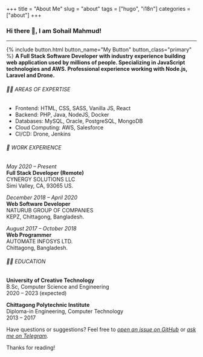 +++
title = "About Me"
slug = "about"
tags = ["hugo", "i18n"]
categories = ["about"]
+++
### Hi there 👋, I am Sohail Mahmud!
---
{% include button.html button_name="My Button" button_class="primary" %}
__A Full Stack Software Developer with industry experience building web application used by millions of people. Specializing in JavaScript technologies and AWS. Professional experience working with Node.js, Laravel and Drone.__

###### 👨‍💻 AREAS OF EXPERTISE
* Frontend: HTML, CSS, SASS, Vanilla JS, React
* Backend: PHP, Java, NodeJS, Docker
* Databases: MySQL, Oracle, PostgreSQL, MongoDB
* Cloud Computing: AWS, Salesforce
* CI/CD: Drone, Jenkins

###### 💼 WORK EXPERIENCE
_May 2020 – Present_  
**Full Stack Developer (Remote)**  
CYNERGY SOLUTIONS LLC  
Simi Valley, CA, 93065 US.

_December 2018 – April 2020_  
**Web Software Developer**  
NATURUB GROUP OF COMPANIES  
KEPZ, Chittagong, Bangladesh.

_August 2017 – October 2018_  
**Web Programmer**  
AUTOMATE INFOSYS LTD.  
Chittagong, Bangladesh.


###### 👨‍🎓 EDUCATION
**University of Creative Technology**  
B.Sc, Computer Science and Engineering  
2020 – 2023 (expected)

**Chittagong Polytechnic Institute**  
Diploma-in Engineering, Computer Technology  
2013 – 2017


Have questions or suggestions? Feel free to _[open an issue on GitHub](https://github.com/sohailsami/sohailsami.github.io/issues/new)_ or _[ask me on Telegram](https://t.me/sohailsamii)._

Thanks for reading!